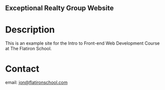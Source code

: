 Exceptional Realty Group Website
---

# Description

This is an example site for the Intro to Front-end Web Development Course at The Flatiron School.

# Contact

email:  jon@flatironschool.com